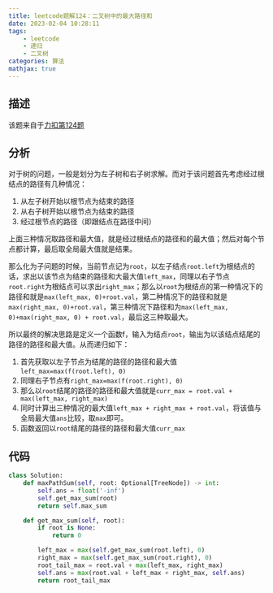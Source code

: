 ```yaml
---
title: leetcode题解124：二叉树中的最大路径和
date: 2023-02-04 10:28:11
tags:
    - leetcode
    - 递归
    - 二叉树
categories: 算法
mathjax: true
---
```


## 描述

该题来自于[力扣第124题](https://leetcode.cn/problems/binary-tree-maximum-path-sum/)

<!--more-->

## 分析

对于树的问题，一般是划分为左子树和右子树求解。而对于该问题首先考虑经过根结点的路径有几种情况：
1. 从左子树开始以根节点为结束的路径
2. 从右子树开始以根节点为结束的路径
3. 经过根节点的路径（即跟结点在路径中间）

上面三种情况取路径和最大值，就是经过根结点的路径和的最大值；然后对每个节点都计算，最后取全局最大值就是结果。

那么化为子问题的时候，当前节点记为`root`，以左子结点`root.left`为根结点的话，求出以该节点为结束的路径和大最大值`left_max`，同理以右子节点`root.right`为根结点可以求出`right_max`；那么以`root`为根结点的第一种情况下的路径和就是`max(left_max, 0)+root.val`，第二种情况下的路径和就是`max(right_max, 0)+root.val`，第三种情况下路径和为`max(left_max, 0)+max(right_max, 0) + root.val`，最后这三种取最大。

所以最终的解决思路是定义一个函数f，输入为结点`root`，输出为以该结点结尾的路径的路径和最大值。从而递归如下：
1. 首先获取以左子节点为结尾的路径的路径和最大值`left_max=max(f(root.left), 0)`
2. 同理右子节点有`right_max=max(f(root.right), 0)`
3. 那么以`root`结尾的路径的路径和最大值就是`curr_max = root.val + max(left_max, right_max)`
4. 同时计算出三种情况的最大值`left_max + right_max + root.val`，将该值与全局最大值`ans`比较，取`max`即可。
5. 函数返回以`root`结尾的路径的路径和最大值`curr_max`


## 代码

```python
class Solution:
    def maxPathSum(self, root: Optional[TreeNode]) -> int:
        self.ans = float('-inf')
        self.get_max_sum(root)
        return self.max_sum

    def get_max_sum(self, root):
        if root is None:
            return 0

        left_max = max(self.get_max_sum(root.left), 0)
        right_max = max(self.get_max_sum(root.right), 0)
        root_tail_max = root.val + max(left_max, right_max)
        self.ans = max(root.val + left_max + right_max, self.ans)
        return root_tail_max
```